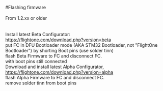 #Flashing firmware</br>
</br>
From 1.2.xx or older</br>
</br>
</br>
Install latest Beta Configurator:
</br>
https://flightone.com/download.php?version=beta
</br>
put FC in DFU Bootloader mode (AKA STM32 Bootloader, not "FlightOne Bootloader") by shorting Boot pins (use solder tinn)
</br>
flash Beta Firmware to FC and disconnect FC.
</br>
with boot pins still connected
</br>
Download and install latest Alpha Configurator, https://flightone.com/download.php?version=alpha
</br>
flash Alpha Firmware to FC and disconnect FC.
</br>
remove solder tinn from boot pins
